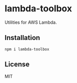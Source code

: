 # lambda-toolbox

Utilities for AWS Lambda.

## Installation

```
npm i lambda-toolbox
```

## License

MIT
